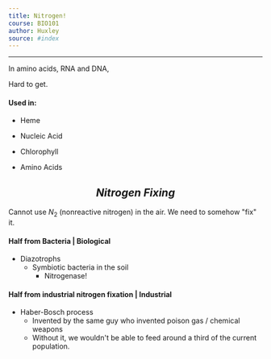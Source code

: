 ```yaml
---
title: Nitrogen! 
course: BIO101 
author: Huxley 
source: #index
---
```

---


In amino acids, RNA and DNA,

Hard to get. 



#### Used in:
- Heme

- Nucleic Acid

- Chlorophyll 

- Amino Acids


## $$Nitrogen\ Fixing$$
Cannot use $N_2$ (nonreactive nitrogen) in the air. We need to somehow "fix" it. 

#### Half from Bacteria | Biological
- Diazotrophs
	- Symbiotic bacteria in the soil 
		- Nitrogenase! 


#### Half from industrial nitrogen fixation | Industrial 
- Haber-Bosch process 
	- Invented by the same guy who invented poison gas / chemical weapons 
	- Without it, we wouldn't be able to feed around a third of the current population. 




























